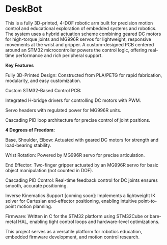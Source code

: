 # DeskBot
This is a fully 3D-printed, 4-DOF robotic arm built for precision motion control and educational exploration of embedded systems and robotics. The system uses a hybrid actuation scheme combining geared DC motors for high-torque joints and MG996R servos for lightweight, responsive movements at the wrist and gripper. A custom-designed PCB centered around an STM32 microcontroller powers the control logic, offering real-time performance and rich peripheral support.

**Key Features**

Fully 3D-Printed Design: Constructed from PLA/PETG for rapid fabrication, modularity, and easy customization.

Custom STM32-Based Control PCB:

Integrated H-bridge drivers for controlling DC motors with PWM.

Servo headers with regulated power for MG996R units.

Cascading PID loop architecture for precise control of joint positions.

**4 Degrees of Freedom:**

Base, Shoulder, Elbow: Actuated with geared DC motors for strength and load-bearing stability.

Wrist Rotation: Powered by MG996R servo for precise articulation.

End Effector: Two-finger gripper actuated by an MG996R servo for basic object manipulation (not counted in DOF).

Cascading PID Control: Real-time feedback control for DC joints ensures smooth, accurate positioning.

Inverse Kinematics Support [coming soon]: Implements a lightweight IK solver for Cartesian end-effector positioning, enabling intuitive point-to-point motion planning.

Firmware: Written in C for the STM32 platform using STM32Cube or bare-metal HAL, enabling tight control loops and hardware-level optimizations.

This project serves as a versatile platform for robotics education, embedded firmware development, and motion control research.

